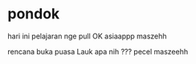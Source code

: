 # pondok
hari ini pelajaran nge pull OK
asiaappp maszehh

rencana buka puasa Lauk apa nih ???
pecel maszeehh

